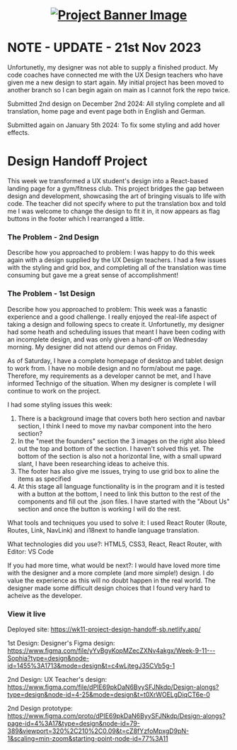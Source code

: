 <h1 align="center">
  <a href="">
    <img src="/src/assets/design-handoff.svg" alt="Project Banner Image">
  </a>
</h1>

# NOTE - UPDATE - 21st Nov 2023
Unfortunetly, my designer was not able to supply a finished product. My code coaches have connected me with the UX Design teachers who have given me a new design to start again. My initial project has been moved to another branch so I can begin again on main as I cannot fork the repo twice.

Submitted 2nd design on December 2nd 2024: All styling complete and all translation, home page and event page both in English and German.

Submitted again on January 5th 2024: To fix some styling and add hover effects.

# Design Handoff Project

This week we transformed a UX student's design into a React-based landing page for a gym/fitness club. This project bridges the gap between design and development, showcasing the art of bringing visuals to life with code. The teacher did not specify where to put the translation box and told me I was welcome to change the design to fit it in, it now appears as flag buttons in the footer which I rearranged a little.

### The Problem - 2nd Design 

Describe how you approached to problem: I was happy to do this week again with a design supplied by the UX Design teachers. I had a few issues with the styling and grid box, and completing all of the translation was time consuming but gave me a great sense of accomplishment!

### The Problem - 1st Design

Describe how you approached to problem: This week was a fanastic experience and a good challenge. I really enjoyed the real-life aspect of taking a design and following specs to create it. Unfortunetly, my designer had some heath and scheduling issues that meant I have been coding with an incomplete design, and was only given a hand-off on Wednesday morning. My designer did not attend our demos on Friday.

As of Saturday, I have a complete homepage of desktop and tablet design to work from. I have no mobile design and no form/about me page. Therefore, my requirements as a developer cannot be met, and I have informed Technigo of the situation. When my designer is complete I will continue to work on the project.

I had some styling issues this week: 
1) There is a background image that covers both hero section and navbar section, I think I need to move my navbar component into the hero section?
2) In the "meet the founders" section the 3 images on the right also bleed out the top and bottom of the section. I haven't solved this yet. The bottom of the section is also not a horizontal line, with a small upward slant, I have been researching ideas to acheive this.
3) The footer has also give me issues, trying to use grid box to aline the items as specified
4) At this stage all language functionality is in the program and it is tested with a button at the bottom, I need to link this button to the rest of the components and fill out the .json files. I have started with the "About Us" section and once the button is working I will do the rest.

What tools and techniques you used to solve it: I used React Router (Route, Routes, Link, NavLink) and i18next to handle language translation.

What technologies did you use?: HTML5, CSS3, React, React Router, with Editor: VS Code

If you had more time, what would be next?: I would have loved more time with the designer and a more complete (and more simple!) design. I do value the experience as this will no doubt happen in the real world. The designer made some difficult design choices that I found very hard to acheive as the developer.

### View it live

Deployed site: https://wk11-project-design-handoff-sb.netlify.app/

1st Design: Designer's Figma design: https://www.figma.com/file/yYvBgyKopMZecZXNv4akgx/Week-9-11---Sophia?type=design&node-id=1455%3A1713&mode=design&t=c4wLjtegJ35CVb5g-1

2nd Design: UX Teacher's design: https://www.figma.com/file/dPIE69pkDaN6ByySFJNkdp/Design-alongs?type=design&node-id=4-25&mode=design&t=t0XrWOELgDiqCT6e-0

2nd Design prototype: https://www.figma.com/proto/dPIE69pkDaN6ByySFJNkdp/Design-alongs?page-id=4%3A17&type=design&node-id=79-389&viewport=320%2C210%2C0.09&t=cZ8fYzfoMpxgD9pN-1&scaling=min-zoom&starting-point-node-id=77%3A11
